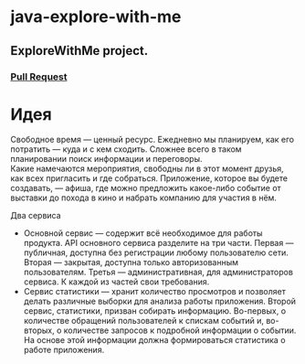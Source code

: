 # java-explore-with-me

## ExploreWithMe project.
### [Pull Request](https://github.com/IgorMapkIvanov/java-explore-with-me/pull/1 "more info")

# **Идея**

Свободное время — ценный ресурс. Ежедневно мы планируем, как его потратить — куда и с кем сходить. Сложнее всего в таком 
планировании поиск информации и переговоры. <br>Какие намечаются мероприятия, свободны ли в этот момент друзья, как всех 
пригласить и где собраться. Приложение, которое вы будете создавать, — афиша, где можно предложить какое-либо событие от 
выставки до похода в кино и набрать компанию для участия в нём.

Два сервиса 
- Основной сервис — содержит всё необходимое для работы продукта.
  API основного сервиса разделите на три части. Первая — публичная, доступна без регистрации любому пользователю сети.
  Вторая — закрытая, доступна только авторизованным пользователям. Третья — административная, для администраторов сервиса.
  К каждой из частей свои требования.
- Сервис статистики — хранит количество просмотров и позволяет делать различные выборки для анализа работы приложения.
  Второй сервис, статистики, призван собирать информацию. Во-первых, о количестве обращений пользователей к спискам событий
  и, во-вторых, о количестве запросов к подробной информации о событии. На основе этой информации должна формироваться
  статистика о работе приложения.